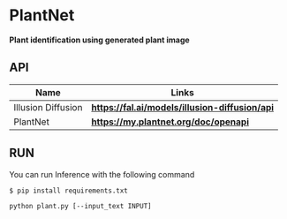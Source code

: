 # PlantNet

**Plant identification using generated plant image**
 
  
## API

Name | Links |
------------- | ------------- |
Illusion Diffusion | **https://fal.ai/models/illusion-diffusion/api** |
PlantNet | **https://my.plantnet.org/doc/openapi** |


  ## RUN
  You can run  Inference with the following command
  

  ```
  $ pip install requirements.txt
  
  python plant.py [--input_text INPUT]
  
  ```
      
